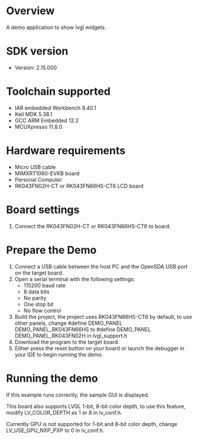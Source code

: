 Overview
========
A demo application to show lvgl widgets.

SDK version
===========
- Version: 2.15.000

Toolchain supported
===================
- IAR embedded Workbench  9.40.1
- Keil MDK  5.38.1
- GCC ARM Embedded  12.2
- MCUXpresso  11.8.0

Hardware requirements
=====================
- Micro USB cable
- MIMXRT1060-EVKB board
- Personal Computer
- RK043FN02H-CT or RK043FN66HS-CT6 LCD board

Board settings
==============
1. Connect the RK043FN02H-CT or RK043FN66HS-CT6 to board.

Prepare the Demo
================
1.  Connect a USB cable between the host PC and the OpenSDA USB port on the target board. 
2.  Open a serial terminal with the following settings:
    - 115200 baud rate
    - 8 data bits
    - No parity
    - One stop bit
    - No flow control
3.  Build the project, the project uses RK043FN66HS-CT6 by default, to use other panels,
    change
    #define DEMO_PANEL DEMO_PANEL_RK043FN66HS
    to
    #define DEMO_PANEL DEMO_PANEL_RK043FN02H
    in lvgl_support.h
4.  Download the program to the target board.
5.  Either press the reset button on your board or launch the debugger in your IDE to begin running the demo.

Running the demo
================
If this example runs correctly, the sample GUI is displayed.

This board also supports LVGL 1-bit, 8-bit color depth, to use this feature, modify
LV_COLOR_DEPTH as 1 or 8 in lv_conf.h.

Currently GPU is not supported for 1-bit and 8-bit color depth, change LV_USE_GPU_NXP_PXP
to 0 in lv_conf.h.
